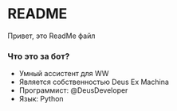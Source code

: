 # README #
Привет, это ReadMe файл
### Что это за бот? ###
* Умный ассистент для WW
* Является собственностью Deus Ex Machina
* Программист: @DeusDeveloper
* Язык: Python